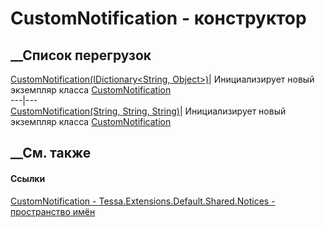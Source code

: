# CustomNotification - конструктор
##  __Список перегрузок
[CustomNotification(IDictionary<String,
Object>)](M_Tessa_Extensions_Default_Shared_Notices_CustomNotification__ctor.htm)|
Инициализирует новый экземпляр класса
[CustomNotification](T_Tessa_Extensions_Default_Shared_Notices_CustomNotification.htm)  
---|---  
[CustomNotification(String, String,
String)](M_Tessa_Extensions_Default_Shared_Notices_CustomNotification__ctor_1.htm)|
Инициализирует новый экземпляр класса
[CustomNotification](T_Tessa_Extensions_Default_Shared_Notices_CustomNotification.htm)  
##  __См. также
#### Ссылки
[CustomNotification -
](T_Tessa_Extensions_Default_Shared_Notices_CustomNotification.htm)
[Tessa.Extensions.Default.Shared.Notices - пространство
имён](N_Tessa_Extensions_Default_Shared_Notices.htm)
